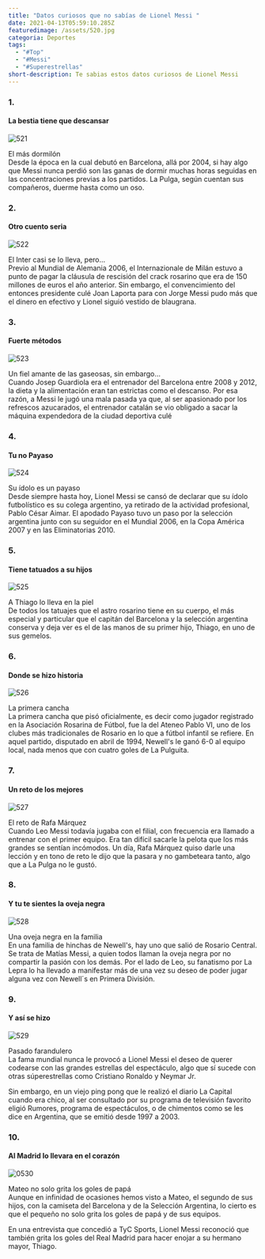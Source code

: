 ```yaml
---
title: "Datos curiosos que no sabías de Lionel Messi "
date: 2021-04-13T05:59:10.285Z
featuredimage: /assets/520.jpg
categoria: Deportes
tags:
  - "#Top"
  - "#Messi"
  - "#Superestrellas"
short-description: Te sabias estos datos curiosos de Lionel Messi
---
```

### 1.

#### La bestia tiene que descansar

![521](/assets/521.jpg "521")

El más dormilón<br/>
Desde la época en la cual debutó en Barcelona, allá por 2004, si hay algo que Messi nunca perdió son las ganas de dormir muchas horas seguidas en las concentraciones previas a los partidos. La Pulga, según cuentan sus compañeros, duerme hasta como un oso.

### 2.

#### Otro cuento seria 

![522](/assets/522.jpg "522")

El Inter casi se lo lleva, pero...<br/>
Previo al Mundial de Alemania 2006, el Internazionale de Milán estuvo a punto de pagar la cláusula de rescisión del crack rosarino que era de 150 millones de euros el año anterior. Sin embargo, el convencimiento del entonces presidente culé Joan Laporta para con Jorge Messi pudo más que el dinero en efectivo y Lionel siguió vestido de blaugrana. 

### 3.

#### Fuerte métodos 

![523](/assets/523.jpg "523")

Un fiel amante de las gaseosas, sin embargo…<br/>
Cuando Josep Guardiola era el entrenador del Barcelona entre 2008 y 2012, la dieta y la alimentación eran tan estrictas como el descanso. Por esa razón, a Messi le jugó una mala pasada ya que, al ser apasionado por los refrescos azucarados, el entrenador catalán se vio obligado a sacar la máquina expendedora de la ciudad deportiva culé

### 4.

#### Tu no Payaso 

![524](/assets/524.jpg "524")

Su ídolo es un payaso<br/>
Desde siempre hasta hoy, Lionel Messi se cansó de declarar que su ídolo futbolístico es su colega argentino, ya retirado de la actividad profesional, Pablo César Aimar. El apodado Payaso tuvo un paso por la selección argentina junto con su seguidor en el Mundial 2006, en la Copa América 2007 y en las Eliminatorias 2010.

### 5.

#### Tiene tatuados a su hijos  

![525](/assets/525.png "525")

A Thiago lo lleva en la piel<br/>
De todos los tatuajes que el astro rosarino tiene en su cuerpo, el más especial y particular que el capitán del Barcelona y la selección argentina conserva y deja ver es el de las manos de su primer hijo, Thiago, en uno de sus gemelos.    

### 6.

#### Donde se hizo historia 

![526](/assets/526.jpg "526")

La primera cancha<br/>
La primera cancha que pisó oficialmente, es decir como jugador registrado en la Asociación Rosarina de Fútbol, fue la del Ateneo Pablo VI, uno de los clubes más tradicionales de Rosario en lo que a fútbol infantil se refiere.
En aquel partido, disputado en abril de 1994, Newell's le ganó 6-0 al equipo local, nada menos que con cuatro goles de La Pulguita.

### 7.

#### Un reto de los mejores 

![527](/assets/527.jpg "527")

El reto de Rafa Márquez<br/>
Cuando Leo Messi todavía jugaba con el filial, con frecuencia era llamado a entrenar con el primer equipo. Era tan difícil sacarle la pelota que los más grandes se sentían incómodos. Un día, Rafa Márquez quiso darle una lección y en tono de reto le dijo que la pasara y no gambeteara tanto, algo que a La Pulga no le gustó.

### 8.

#### Y tu te sientes la oveja negra

![528](/assets/528.jpg "528")

Una oveja negra en la familia<br/>
En una familia de hinchas de Newell's, hay uno que salió de Rosario Central. Se trata de Matías Messi, a quien todos llaman la oveja negra por no compartir la pasión con los demás.
Por el lado de Leo, su fanatismo por La Lepra lo ha llevado a manifestar más de una vez su deseo de poder jugar alguna vez con Newell´s en Primera División.

### 9.

#### Y así se hizo 

![529](/assets/529.jpg "529")

Pasado farandulero<br/>
La fama mundial nunca le provocó a Lionel Messi el deseo de querer codearse con las grandes estrellas del espectáculo, algo que sí sucede con otras súperestrellas como Cristiano Ronaldo y Neymar Jr.

Sin embargo, en un viejo ping pong que le realizó el diario La Capital cuando era chico, al ser consultado por su programa de televisión favorito eligió Rumores, programa de espectáculos, o de chimentos como se les dice en Argentina, que se emitió desde 1997 a 2003.

### 10.

#### Al Madrid lo llevara en el corazón 

![0530](/assets/0530.jpg "0530")

Mateo no solo grita los goles de papá <br/>
Aunque en infinidad de ocasiones hemos visto a Mateo, el segundo de sus hijos, con la camiseta del Barcelona y de la Selección Argentina, lo cierto es que el pequeño no solo grita los goles de papá y de sus equipos.

En una entrevista que concedió a TyC Sports, Lionel Messi reconoció que también grita los goles del Real Madrid para hacer enojar a su hermano mayor, Thiago.